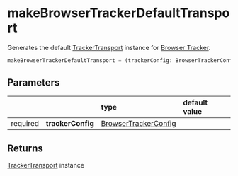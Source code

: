 # makeBrowserTrackerDefaultTransport

Generates the default [TrackerTransport](/tracking/api-reference/core/TrackerTransport.md) instance for [Browser Tracker](/tracking/api-reference/general/BrowserTracker.md).

```typescript
makeBrowserTrackerDefaultTransport = (trackerConfig: BrowserTrackerConfig) => TrackerTransportInterface
```

## Parameters
|          |                   | type                                                                                | default value
| :-:      | :--               | :--                                                                                 | :--           
| required | **trackerConfig** | [BrowserTrackerConfig](/tracking/api-reference/definitions/BrowserTrackerConfig.md) |

## Returns
[TrackerTransport](/tracking/api-reference/core/TrackerTransport.md) instance
